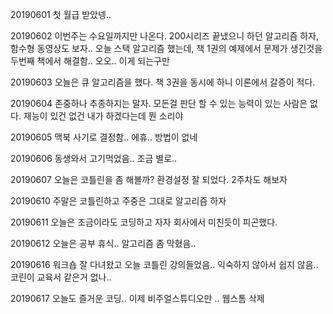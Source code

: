 20190601 첫 월급 받았넹..

20190602 이번주는 수요일까지만 나온다. 200시리즈 끝냈으니 하던 알고리즘 하자, 함수형 동영상도 보자.. 오늘 스택 알고리즘 했는데, 책 1권의 예제에서 문제가 생긴것을 두번째 책에서 해결함.. 오오.. 이게 되는구만

20190603 오늘은 큐 알고리즘을 했다. 책 3권을 동시에 하니 이론에서 갈증이 적다.

20190604 존중하나 추종하지는 말자. 모든걸 판단 할 수 있는 능력이 있는 사람은 없다. 재능이 있건 없건 내가 하겠다는데 뭔 소리야 

20190605 맥북 사기로 결정함.. 에휴.. 방법이 없네

20190606 동생와서 고기먹었음.. 조금 별로..

20190607 오늘은 코틀린을 좀 해볼까? 환경설정 잘 되었다. 2주차도 해보자

20190610 주말은 코틀린하고 주중은 그대로 알고리즘 하자

20190611 오늘은 조금이라도 코딩하고 자자 회사에서 미친듯이 피곤했다.

20190612 오늘은 공부 휴식.. 알고리즘 좀 막혔음..

20190616 워크숍 잘 다녀왔고 오늘 코틀린 강의들었음.. 익숙하지 않아서 쉽지 않음.. 코린이 교육서 같은거 없나..

20190617 오늘도 즐거운 코딩.. 이제 비주얼스튜디오만 .. 웹스톰 삭제